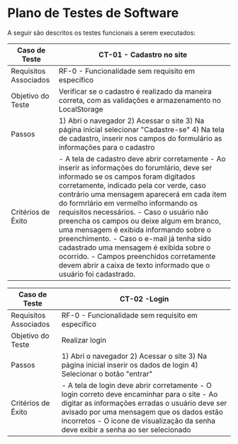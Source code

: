 # Plano de Testes de Software

A seguir são descritos os testes funcionais a serem executados: 

| Caso de Teste | CT-01 - Cadastro no site |
|---------------|--------------------------|
| Requisitos Associados | RF-0 - Funcionalidade sem requisito em específico |
| Objetivo do Teste | Verificar se o cadastro é realizado da maneira correta, com as validações e armazenamento no LocalStorage |
| Passos | 1) Abri o navegador 2) Acessar o site 3) Na página inicial selecionar "Cadastre-se" 4) Na tela de cadastro, inserir nos campos do formulário as informações para o cadastro |
| Critérios de Êxito | - A tela de cadastro deve abrir corretamente - Ao inserir as informações do forumlário, deve ser informado se os campos foram digitados corretamente, indicado pela cor verde, caso contrário uma mensagem aparecerá em cada item do formrlário em vermelho informando os requisitos necessários. - Caso o usuário não preencha os campos ou deixe algum em branco, uma mensagem é exibida informando sobre o preenchimento. - Caso o e-mail já tenha sido cadastrado uma mensagem é exibida sobre o ocorrido. - Campos preenchidos corretamente devem abrir a caixa de texto informado que o usuário foi cadastrado.  

| Caso de Teste | CT-02 -Login|
|---------------|--------------------------|
| Requisitos Associados | RF-0 - Funcionalidade sem requisito em específico |
| Objetivo do Teste | Realizar login |
| Passos | 1) Abri o navegador 2) Acessar o site 3) Na página inicial inserir os dados de login 4) Selecionar o botão "entrar" |
| Critérios de Êxito | - A tela de login deve abrir corretamente - O login correto deve encaminhar para o site - Ao digitar as informações erradas o usuário deve ser avisado por uma mensagem que os dados estão incorretos - O icone de visualização da senha deve exibir a senha ao ser selecionado
